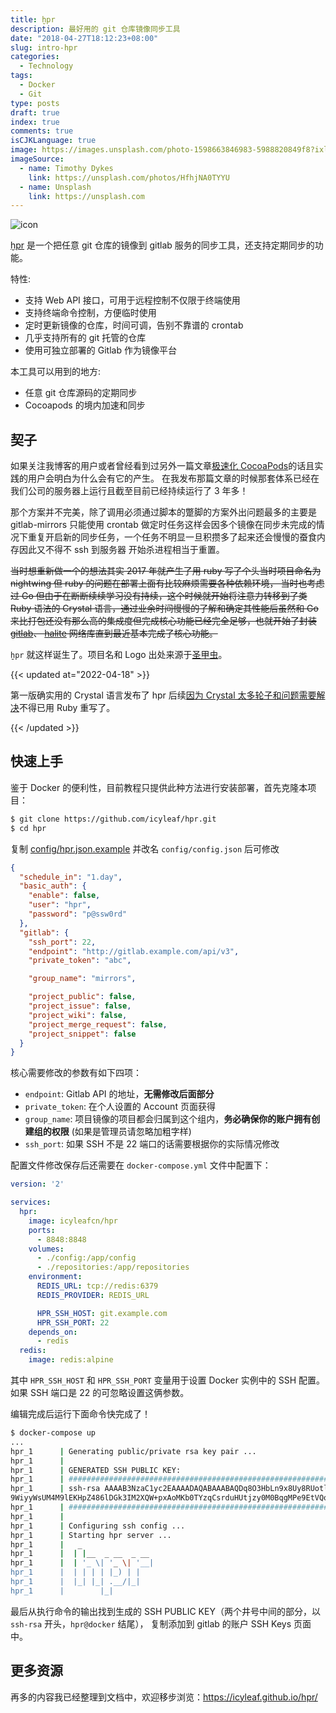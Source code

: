 ```yaml
---
title: ḫpr
description: 最好用的 git 仓库镜像同步工具
date: "2018-04-27T18:12:23+08:00"
slug: intro-hpr
categories:
  - Technology
tags:
  - Docker
  - Git
type: posts
draft: true
index: true
comments: true
isCJKLanguage: true
image: https://images.unsplash.com/photo-1598663846983-5988820849f8?ixlib=rb-4.0.3&ixid=MnwxMjA3fDB8MHxwaG90by1wYWdlfHx8fGVufDB8fHx8&auto=format&fit=crop&w=3271&q=80
imageSource:
  - name: Timothy Dykes
    link: https://unsplash.com/photos/HfhjNA0TYYU
  - name: Unsplash
    link: https://unsplash.com
---
```


![icon](https://github.com/icyleaf/hpr/raw/master/docs/_media/icon.png)

[ḫpr](https://icyleaf.github.io/hpr/) 是一个把任意 git 仓库的镜像到 gitlab 服务的同步工具，还支持定期同步的功能。

特性:

- 支持 Web API 接口，可用于远程控制不仅限于终端使用
- 支持终端命令控制，方便临时使用
- 定时更新镜像的仓库，时间可调，告别不靠谱的 crontab
- 几乎支持所有的 git 托管的仓库
- 使用可独立部署的 Gitlab 作为镜像平台

本工具可以用到的地方:

- 任意 git 仓库源码的定期同步
- Cocoapods 的境内加速和同步

## 契子

如果关注我博客的用户或者曾经看到过另外一篇文章[极速化 CocoaPods](http://icyleaf.com/2015/01/speed-up-cocoapods/)的话且实践的用户会明白为什么会有它的产生。
在我发布那篇文章的时候那套体系已经在我们公司的服务器上运行且截至目前已经持续运行了 3 年多！

那个方案并不完美，除了调用必须通过脚本的蹩脚的方案外出问题最多的主要是 gitlab-mirrors
只能使用 crontab 做定时任务这样会因多个镜像在同步未完成的情况下重复开启新的同步任务，一个任务不明显一旦积攒多了起来还会慢慢的蚕食内存因此又不得不 ssh 到服务器
开始杀进程相当于重置。

~~当时想重新做一个的想法其实 2017 年就产生了用 ruby 写了个头当时项目命名为 nightwing 但 ruby 的问题在部署上面有比较麻烦需要各种依赖环境，
当时也考虑过 Go 但由于在断断续续学习没有持续，这个时候就开始将注意力转移到了类 Ruby 语法的 Crystal 语言，通过业余时间慢慢的了解和确定其性能后虽然和
 Go 来比打包还没有那么高的集成度但完成核心功能已经完全足够，也就开始了封装 [gitlab](https://github.com/icyleaf/gitlab.cr)、
[halite](https://github.com/icyleaf/halite) 网络库直到最近基本完成了核心功能。~~

`ḫpr` 就这样诞生了。项目名和 Logo 出处来源于[圣甲虫](https://zh.wikipedia.org/wiki/%E8%81%96%E7%94%B2%E8%9F%B2)。

{{< updated at="2022-04-18" >}}

第一版确实用的 Crystal 语言发布了 hpr 后续[因为 Crystal 太多轮子和问题需要解决](https://github.com/icyleaf/hpr/issues/11)不得已用 Ruby 重写了。

{{< /updated >}}

## 快速上手

鉴于 Docker 的便利性，目前教程只提供此种方法进行安装部署，首先克隆本项目：

```bash
$ git clone https://github.com/icyleaf/hpr.git
$ cd hpr
```

复制 [config/hpr.json.example](config/hpr.json.example) 并改名 `config/config.json` 后可修改

```json
{
  "schedule_in": "1.day",
  "basic_auth": {
    "enable": false,
    "user": "hpr",
    "password": "p@ssw0rd"
  },
  "gitlab": {
    "ssh_port": 22,
    "endpoint": "http://gitlab.example.com/api/v3",
    "private_token": "abc",

    "group_name": "mirrors",

    "project_public": false,
    "project_issue": false,
    "project_wiki": false,
    "project_merge_request": false,
    "project_snippet": false
  }
}
```

核心需要修改的参数有如下四项：

- `endpoint`: Gitlab API 的地址，**无需修改后面部分**
- `private_token`: 在个人设置的 Account 页面获得
- `group_name`: 项目镜像的项目都会归属到这个组内，**务必确保你的账户拥有创建组的权限** (如果是管理员请忽略加粗字样)
- `ssh_port`: 如果 SSH 不是 22 端口的话需要根据你的实际情况修改

配置文件修改保存后还需要在 `docker-compose.yml` 文件中配置下：

```yaml
version: '2'

services:
  hpr:
    image: icyleafcn/hpr
    ports:
      - 8848:8848
    volumes:
      - ./config:/app/config
      - ./repositories:/app/repositories
    environment:
      REDIS_URL: tcp://redis:6379
      REDIS_PROVIDER: REDIS_URL

      HPR_SSH_HOST: git.example.com
      HPR_SSH_PORT: 22
    depends_on:
      - redis
  redis:
    image: redis:alpine
```

其中 `HPR_SSH_HOST` 和 `HPR_SSH_PORT` 变量用于设置 Docker 实例中的 SSH 配置。如果 SSH 端口是 22 的可忽略设置这俩参数。

编辑完成后运行下面命令快完成了！

```bash
$ docker-compose up
...
hpr_1      | Generating public/private rsa key pair ...
hpr_1      |
hpr_1      | GENERATED SSH PUBLIC KEY:
hpr_1      | ##################################################################
hpr_1      | ssh-rsa AAAAB3NzaC1yc2EAAAADAQABAAABAQDq8O3HbLn9x8Uy8RUotlpOnxdakrmCyDpZrGBeLARmEbd6BOIBQ+UWm8NUKthQ7UOavmlsq4j8lY4kyFW2eFX2qWcbvI+s2gI+05MXax+mAukSszaNSnpAoTyJCRipilSkqiOV99V8JIJhrHPtTO0o/Ui
9WiyyWsUM4M9lEKHpZ486lDGk3IM2XQW+pxAoMKb0TYzqCsrduHUtjzy0M0BqgMPe9EtVQqCbnTMzDLXmRONoTYyTV51NQ12mMwEQcDaLQ28e5gqouQJKS81JaoRpQWa7pHsOCki6Fk9TB+EQFrGz5nOrmYYM+O1MKnFkzmVHv7Fh50Sz7d2nYzzOKAkR hpr@docker
hpr_1      | ##################################################################
hpr_1      |
hpr_1      | Configuring ssh config ...
hpr_1      | Starting hpr server ...
hpr_1      |   _
hpr_1      |  | |__  _ __  _ __
hpr_1      |  | '_ \| '_ \| '__|
hpr_1      |  | | | | |_) | |
hpr_1      |  |_| |_| .__/|_|
hpr_1      |        |_|
```

最后从执行命令的输出找到生成的 SSH PUBLIC KEY（两个井号中间的部分，以 `ssh-rsa` 开头，`hpr@docker` 结尾），
复制添加到 gitlab 的账户 SSH Keys 页面中。

## 更多资源

再多的内容我已经整理到文档中，欢迎移步浏览：https://icyleaf.github.io/hpr/
